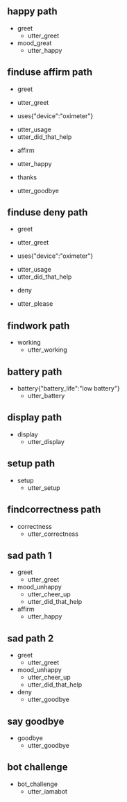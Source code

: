 ## happy path
* greet
  - utter_greet
* mood_great
  - utter_happy

 ## finduse affirm path
* greet
 - utter_greet
* uses{"device":"oximeter"}
 - utter_usage
 - utter_did_that_help
* affirm
 - utter_happy
* thanks
 - utter_goodbye

 ## finduse deny path
* greet
 - utter_greet
* uses{"device":"oximeter"}
 - utter_usage
 - utter_did_that_help
* deny
 - utter_please

## findwork path
* working
  - utter_working

 ## battery path
* battery{"battery_life":"low battery"}
  - utter_battery
<!-- 
## findbutton path
* button{"device":"oximeter"}
 - utter_button  -->

## display path
* display
  - utter_display


## setup path
* setup
  - utter_setup

<!-- ## findreading path
* reading{"normal_reading":"default readings"}
 - utter_normalreading
* reading{"abnormal_reading":"below normal"}
 - utter_abnormalreading} -->

## findcorrectness path
* correctness
  - utter_correctness

## sad path 1
* greet
  - utter_greet
* mood_unhappy
  - utter_cheer_up
  - utter_did_that_help
* affirm
  - utter_happy

## sad path 2
* greet
  - utter_greet
* mood_unhappy
  - utter_cheer_up
  - utter_did_that_help
* deny
  - utter_goodbye

## say goodbye
* goodbye
  - utter_goodbye

## bot challenge
* bot_challenge
  - utter_iamabot
